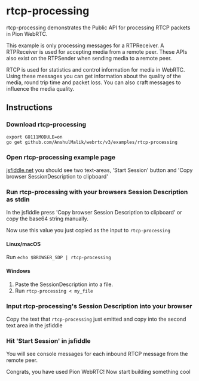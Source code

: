 # rtcp-processing
rtcp-processing demonstrates the Public API for processing RTCP packets in Pion WebRTC.

This example is only processing messages for a RTPReceiver. A RTPReceiver is used for accepting
media from a remote peer.  These APIs also exist on the RTPSender when sending media to a remote peer.

RTCP is used for statistics and control information for media in WebRTC. Using these messages
you can get information about the quality of the media, round trip time and packet loss. You can
also craft messages to influence the media quality.

## Instructions
### Download rtcp-processing
```
export GO111MODULE=on
go get github.com/AnshulMalik/webrtc/v3/examples/rtcp-processing
```

### Open rtcp-processing example page
[jsfiddle.net](https://jsfiddle.net/zurq6j7x/) you should see two text-areas, 'Start Session' button and 'Copy browser SessionDescription to clipboard'

### Run rtcp-processing with your browsers Session Description as stdin
In the jsfiddle press 'Copy browser Session Description to clipboard' or copy the base64 string manually.

Now use this value you just copied as the input to `rtcp-processing`

#### Linux/macOS
Run `echo $BROWSER_SDP | rtcp-processing`
#### Windows
1. Paste the SessionDescription into a file.
1. Run `rtcp-processing < my_file`

### Input rtcp-processing's Session Description into your browser
Copy the text that `rtcp-processing` just emitted and copy into the second text area in the jsfiddle

### Hit 'Start Session' in jsfiddle
You will see console messages for each inbound RTCP message from the remote peer.

Congrats, you have used Pion WebRTC! Now start building something cool
